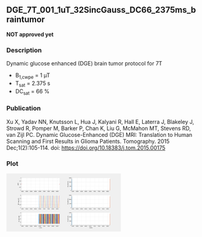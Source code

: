 ## DGE_7T_001_1uT_32SincGauss_DC66_2375ms_braintumor

**NOT approved yet**

### Description
Dynamic glucose enhanced (DGE) brain tumor protocol for 7T

* B<sub>1,cwpe</sub> = 1 µT 
* T<sub>sat</sub> = 2.375 s
* DC<sub>sat</sub> = 66 %

### Publication

Xu X, Yadav NN, Knutsson L, Hua J, Kalyani R, Hall E, Laterra J, Blakeley J, Strowd R, Pomper M, Barker P, Chan K, Liu G, McMahon MT, Stevens RD, van Zijl PC. Dynamic Glucose-Enhanced (DGE) MRI: Translation to Human Scanning and First Results in Glioma Patients. Tomography. 2015 Dec;1(2):105-114. doi: https://doi.org/10.18383/j.tom.2015.00175

### Plot
<img src="DGE_7T_001_1uT_32SincGauss_DC66_2375ms_braintumor.png" width="300"/> 


